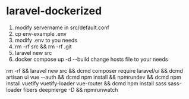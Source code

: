 # laravel-dockerized
1. modify servername in src/default.conf
2. cp env-example .env
3. modify .env to you needs
4. rm -rf src && rm -rf .git
5. laravel new src
6. docker compose up -d --build
  change hosts file to your needs


rm -rf && laravel new src && dcmd composer require laravel/ui && dcmd artisan ui vue --auth && dcmd npm install && npmrundev && dcmd npm install vuetify vuetify-loader vue-router  && dcmd npm install sass sass-loader fibers deepmerge -D && npmrunwatch 

